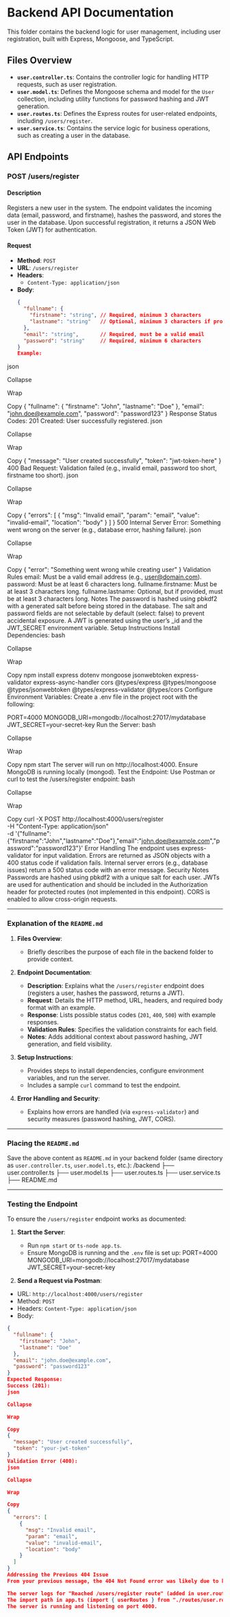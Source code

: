 # Backend API Documentation

This folder contains the backend logic for user management, including user registration, built with Express, Mongoose, and TypeScript.

## Files Overview

- **`user.controller.ts`**: Contains the controller logic for handling HTTP requests, such as user registration.
- **`user.model.ts`**: Defines the Mongoose schema and model for the `User` collection, including utility functions for password hashing and JWT generation.
- **`user.routes.ts`**: Defines the Express routes for user-related endpoints, including `/users/register`.
- **`user.service.ts`**: Contains the service logic for business operations, such as creating a user in the database.

## API Endpoints

### **POST /users/register**

#### **Description**
Registers a new user in the system. The endpoint validates the incoming data (email, password, and firstname), hashes the password, and stores the user in the database. Upon successful registration, it returns a JSON Web Token (JWT) for authentication.

#### **Request**
- **Method**: `POST`
- **URL**: `/users/register`
- **Headers**:
  - `Content-Type: application/json`
- **Body**:
  ```json
  {
    "fullname": {
      "firstname": "string", // Required, minimum 3 characters
      "lastname": "string"   // Optional, minimum 3 characters if provided
    },
    "email": "string",       // Required, must be a valid email
    "password": "string"     // Required, minimum 6 characters
  }
  Example:

json

Collapse

Wrap

Copy
{
  "fullname": {
    "firstname": "John",
    "lastname": "Doe"
  },
  "email": "john.doe@example.com",
  "password": "password123"
}
Response
Status Codes:
201 Created: User successfully registered.
json

Collapse

Wrap

Copy
{
  "message": "User created successfully",
  "token": "jwt-token-here"
}
400 Bad Request: Validation failed (e.g., invalid email, password too short, firstname too short).
json

Collapse

Wrap

Copy
{
  "errors": [
    {
      "msg": "Invalid email",
      "param": "email",
      "value": "invalid-email",
      "location": "body"
    }
  ]
}
500 Internal Server Error: Something went wrong on the server (e.g., database error, hashing failure).
json

Collapse

Wrap

Copy
{
  "error": "Something went wrong while creating user"
}
Validation Rules
email: Must be a valid email address (e.g., user@domain.com).
password: Must be at least 6 characters long.
fullname.firstname: Must be at least 3 characters long.
fullname.lastname: Optional, but if provided, must be at least 3 characters long.
Notes
The password is hashed using pbkdf2 with a generated salt before being stored in the database.
The salt and password fields are not selectable by default (select: false) to prevent accidental exposure.
A JWT is generated using the user’s _id and the JWT_SECRET environment variable.
Setup Instructions
Install Dependencies:
bash

Collapse

Wrap

Copy
npm install express dotenv mongoose jsonwebtoken express-validator express-async-handler cors @types/express @types/mongoose @types/jsonwebtoken @types/express-validator @types/cors
Configure Environment Variables: Create a .env file in the project root with the following:

PORT=4000
MONGODB_URI=mongodb://localhost:27017/mydatabase
JWT_SECRET=your-secret-key
Run the Server:
bash

Collapse

Wrap

Copy
npm start
The server will run on http://localhost:4000.
Ensure MongoDB is running locally (mongod).
Test the Endpoint: Use Postman or curl to test the /users/register endpoint:
bash

Collapse

Wrap

Copy
curl -X POST http://localhost:4000/users/register \
  -H "Content-Type: application/json" \
  -d '{"fullname":{"firstname":"John","lastname":"Doe"},"email":"john.doe@example.com","password":"password123"}'
Error Handling
The endpoint uses express-validator for input validation.
Errors are returned as JSON objects with a 400 status code if validation fails.
Internal server errors (e.g., database issues) return a 500 status code with an error message.
Security Notes
Passwords are hashed using pbkdf2 with a unique salt for each user.
JWTs are used for authentication and should be included in the Authorization header for protected routes (not implemented in this endpoint).
CORS is enabled to allow cross-origin requests.


---

### **Explanation of the `README.md`**

1. **Files Overview**:
   - Briefly describes the purpose of each file in the backend folder to provide context.

2. **Endpoint Documentation**:
   - **Description**: Explains what the `/users/register` endpoint does (registers a user, hashes the password, returns a JWT).
   - **Request**: Details the HTTP method, URL, headers, and required body format with an example.
   - **Response**: Lists possible status codes (`201`, `400`, `500`) with example responses.
   - **Validation Rules**: Specifies the validation constraints for each field.
   - **Notes**: Adds additional context about password hashing, JWT generation, and field visibility.

3. **Setup Instructions**:
   - Provides steps to install dependencies, configure environment variables, and run the server.
   - Includes a sample `curl` command to test the endpoint.

4. **Error Handling and Security**:
   - Explains how errors are handled (via `express-validator`) and security measures (password hashing, JWT, CORS).

---

### **Placing the `README.md`**

Save the above content as `README.md` in your backend folder (same directory as `user.controller.ts`, `user.model.ts`, etc.):
/backend
├── user.controller.ts
├── user.model.ts
├── user.routes.ts
├── user.service.ts
├── README.md


---

### **Testing the Endpoint**

To ensure the `/users/register` endpoint works as documented:

1. **Start the Server**:
   - Run `npm start` or `ts-node app.ts`.
   - Ensure MongoDB is running and the `.env` file is set up:
PORT=4000
MONGODB_URI=mongodb://localhost:27017/mydatabase
JWT_SECRET=your-secret-key



2. **Send a Request via Postman**:
- URL: `http://localhost:4000/users/register`
- Method: `POST`
- Headers: `Content-Type: application/json`
- Body:
```json
{
  "fullname": {
    "firstname": "John",
    "lastname": "Doe"
  },
  "email": "john.doe@example.com",
  "password": "password123"
}
Expected Response:
Success (201):
json

Collapse

Wrap

Copy
{
  "message": "User created successfully",
  "token": "your-jwt-token"
}
Validation Error (400):
json

Collapse

Wrap

Copy
{
  "errors": [
    {
      "msg": "Invalid email",
      "param": "email",
      "value": "invalid-email",
      "location": "body"
    }
  ]
}
Addressing the Previous 404 Issue
From your previous message, the 404 Not Found error was likely due to hitting the wrong URL (/register instead of /users/register). The README.md now clearly documents the correct URL (/users/register), which should help avoid similar issues in the future. If you’re still getting a 404, double-check:

The server logs for "Reached /users/register route" (added in user.routes.ts).
The import path in app.ts (import { userRoutes } from "./routes/user.routes"; should match the file name user.routes.ts).
The server is running and listening on port 4000.